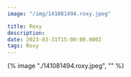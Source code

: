 ```yaml
---
image: "/img/141081494.roxy.jpeg"

title: Roxy
description: 
date: 2023-03-31T15:00:00.000Z
tags: Roxy
---
```

{% image "./141081494.roxy.jpeg", "" %}